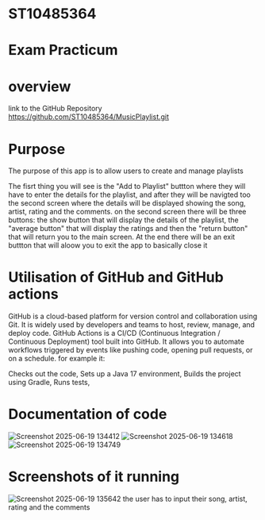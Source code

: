 # ST10485364
# Exam Practicum
# overview

link to the GitHub Repository
https://github.com/ST10485364/MusicPlaylist.git

# Purpose
The purpose of this app is to allow users to create and manage playlists

The fisrt thing you will see is the "Add to Playlist" buttton where they will have to enter the details for the playlist, and after they will be navigted too the second screen where the details will be displayed showing the song, artist, rating and the comments.
on the second screen there will be three buttons: the show button that will display the details of the playlist, the "average button" that will display the ratings and then the "return button" that will return you to the main screen. 
At the end there will be an exit buttton that will aloow you to exit the app to basically close it

# Utilisation of GitHub and GitHub actions
GitHub is a cloud-based platform for version control and collaboration using Git. It is widely used by developers and teams to host, review, manage, and deploy code.
GitHub Actions is a CI/CD (Continuous Integration / Continuous Deployment) tool built into GitHub. It allows you to automate workflows triggered by events like pushing code, opening pull requests, or on a schedule.
for example it:

Checks out the code,
Sets up a Java 17 environment,
Builds the project using Gradle,
Runs tests,

# Documentation of code
![Screenshot 2025-06-19 134412](https://github.com/user-attachments/assets/fe7200f0-a9eb-4382-80a5-e0e6413b1cb1)
![Screenshot 2025-06-19 134618](https://github.com/user-attachments/assets/ec91cc6b-c1e7-4d57-8fde-68cbaca2db14)
![Screenshot 2025-06-19 134749](https://github.com/user-attachments/assets/c50f9b8d-1485-4526-ade4-ea1d47f6e908)
# Screenshots of it running
![Screenshot 2025-06-19 135642](https://github.com/user-attachments/assets/5e38fbc4-4f9d-438f-a304-4cf3dcd97467)
the user has to input their song, artist, rating and the comments

